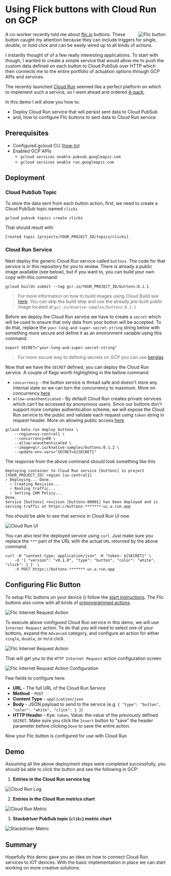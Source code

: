 # Using Flick buttons with Cloud Run on GCP

<img align="right" src="image/flic.png" alt="Flic button">

A co-worker recently told me about [flic.io](https://flic.io/) buttons. These button caught my attention because they can include triggers for single, double, or hold click and can be easily wired up to all kinds of actions.

I instantly thought of of a few really interesting applications. To start with though, I wanted to create a simple service that would allow me to push the custom data defined on each button to Cloud PubSub over HTTP which then connects me to the entire portfolio of actuation options through GCP APIs and services.

The recently launched [Cloud Run](https://cloud.google.com/run/) seemed like a perfect platform on which to implement such a service, so I went ahead and ordered [4-pack](https://flic.io/shop/flic-4pack).

In this demo I will show you how to:

* Deploy Cloud Run service that will persist sent data to Cloud PubSub
* and, how to configure Flic buttons to sent data to Cloud Run service


## Prerequisites

* Configured gcloud CLI ([how-to](https://cloud.google.com/sdk/gcloud/))
* Enabled GCP APIs
  * `gcloud services enable pubsub.googleapis.com`
  * `gcloud services enable run.googleapis.com`

## Deployment

### Cloud PubSub Topic

To store the data sent from each button action, first, we need to create a Cloud PubSub topic named `clicks`

```shell
gcloud pubsub topics create clicks
```

That should result with

```shell
Created topic [projects/YOUR_PROJECT_ID/topics/clicks].
```

### Cloud Run Service

Next deploy the generic Cloud Run service called `buttons`. The code for that service is in this repository for you to review. There is already a public image available (see below), but if you want to, you can build your own copy with this command:

```shell
gcloud builds submit --tag gcr.io/YOUR_PROJECT_ID/buttons:0.1.1
```

> For more information on how to build images using Cloud Build see [here](https://cloud.google.com/run/docs/quickstarts/build-and-deploy). You can skip the build step and use the already pre-built public image located at `gcr.io/knative-samples/buttons:0.1.1`

Before we deploy the Cloud Run service we have to create a `secret` which will be used to ensure that only data from your button will be accepted. To do that, replace the `your-long-and-super-secret-string` string below with something more secure and define it as an environment variable using this command:

```shell
export SECRET="your-long-and-super-secret-string"
```

> For more secure way to defining secrets on GCP you can use [berglas](https://github.com/GoogleCloudPlatform/berglas)

Now that we have the `SECRET` defined, you can deploy the Cloud Run service. A couple of flags worth highlighting in the bellow command:

* `concurrency` - the button service is thread safe and doesn't store any internal state so we can turn the concurrency to maximum. More on concurrency [here](https://cloud.google.com/run/docs/about-concurrency)
* `allow-unauthenticated` - By default Cloud Run creates private services which can't be accessed by anonymous users. Since our buttons don't support more complex authentication scheme, we will expose the Cloud Run service to the public and validate each request using `token` string in request header. More on allowing public access [here](https://cloud.google.com/run/docs/authenticating/public)


```shell
gcloud beta run deploy buttons \
    --region=us-central1 \
    --concurrency=80 \
    --allow-unauthenticated \
    --image=gcr.io/knative-samples/buttons:0.1.2 \
    --update-env-vars="SECRET=${SECRET}"
```

The response from the above command should look something like this

```shell
Deploying container to Cloud Run service [buttons] in project [YOUR_PROJECT_ID] region [us-central1]
✓ Deploying... Done.
  ✓ Creating Revision...
  ✓ Routing traffic...
  ✓ Setting IAM Policy...
Done.
Service [buttons] revision [buttons-00001] has been deployed and is serving traffic at https://buttons-*******-uc.a.run.app
```

You should be able to see that service in Cloud Run UI now

<img src="image/cr-ui.png" alt="Cloud Run UI">

You can also test the deployed service using `curl`. Just make sure you replace the `***` part of the URL with the actual `URL` returned by the above command.

```shell
curl -H "content-type: application/json" -H "token: ${SECRET}" \
    -d '{ "version": "v0.1.0", "type": "button", "color": "white", "click": 1 }' \
    -X POST https://buttons-*******-uc.a.run.app
```

## Configuring Flic Button

To setup Flic buttons on your device () follow the [start instructions](https://start.flic.io/). The Flic buttons also come with all kinds of [preprogrammed actions](https://flic.io/all-functions).

<img src="image/flic-req.png" alt="Flic Internet Request Action">

To execute above configured Cloud Run service in this demo, we will use `Internet Request` action. To do that you will need to select one of your buttons, expand the `Advanced` category, and configure an action for either `single`, `double`, or `hold` click.

<img src="image/flic-nav.png" alt="Flic Internet Request Action">

That will get you to the `HTTP Internet Request` action configuration screen

<img src="image/flic-conf.png" alt="Flic Internet Request Action Configuration">

Few fields to configure here:

* **URL** - The full URL of the Cloud Run Service
* **Method** - `POST`
* **Content Type** - `application/json`
* **Body** - JSON payload to send to the service (e.g. `{ "type": "button", "color": "white", "click": 1 }`)
* **HTTP Header** - Kye: `token`, Value: the value of the previously defined `SECRET`. Make sure you click the `Insert` button to "save" the header parameter before clicking `Done` to save the entire action.

Now your Flic button is configured for use with Cloud Run

## Demo

Assuming all the above deployment steps were completed successfully, you should be able to click the button and see the following in GCP:

1. **Entries in the Cloud Run service log**

<img src="image/cr-log.png" alt="Cloud Run Log">

2. **Entries in the Cloud Run metrics chart**

<img src="image/cr-metric.png" alt="Cloud Run Metric">

3. **Stackdriver PubSub topic (`clikc`) metric chart**

<img src="image/sd-metric.png" alt="Stackdriver Metric">

## Summary

Hopefully this demo gave you an idea on how to connect Cloud Run services to IOT devices. With the basic implementation in place we can start working on more creative solutions.






